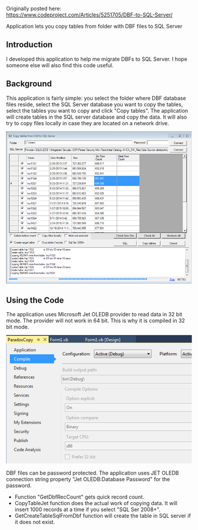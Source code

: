 Originally posted here:
<https://www.codeproject.com/Articles/5251705/DBF-to-SQL-Server/>

Application lets you copy tables from folder with DBF files to SQL Server

## Introduction
I developed this application to help me migrate DBFs to SQL Server. I hope someone else will also find this code useful.

## Background
This application is fairly simple: you select the folder where DBF database files reside, select the SQL Server database you want to copy the tables, 
select the tables you want to copy and click "Copy tables". The application will create tables in the SQL server database and copy the data. 
It will also try to copy files locally in case they are located on a network drive.

![](img/dbfcopy.png)

## Using the Code
The application uses Microsoft Jet OLEDB provider to read data in 32 bit mode. The provider will not work in 64 bit. This is why it is compiled in 32 bit mode.

![](img/32bit.png)

DBF files can be password protected. The application uses JET OLEDB connection string property "Jet OLEDB:Database Password" for the password.

- Function "GetDbfRecCount" gets quick record count.
- CopyTableJet function does the actual work of copying data. It will insert 1000 records at a time if you select "SQL Ser 2008+".
- GetCreateTableSqlFromDbf function will create the table in SQL server if it does not exist.
